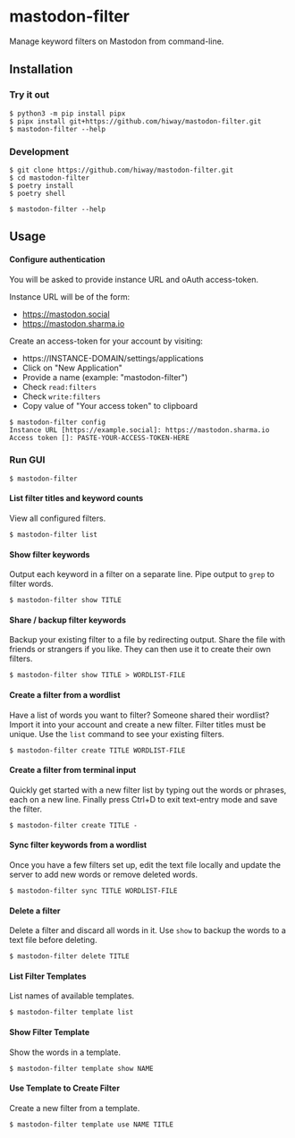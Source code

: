# mastodon-filter

Manage keyword filters on Mastodon from command-line.


## Installation

### Try it out

```
$ python3 -m pip install pipx
$ pipx install git+https://github.com/hiway/mastodon-filter.git
$ mastodon-filter --help
```

### Development

```
$ git clone https://github.com/hiway/mastodon-filter.git
$ cd mastodon-filter
$ poetry install
$ poetry shell

$ mastodon-filter --help
```


## Usage

#### Configure authentication

You will be asked to provide instance URL and oAuth access-token.

Instance URL will be of the form:

- https://mastodon.social
- https://mastodon.sharma.io

Create an access-token for your account by visiting:

- https://INSTANCE-DOMAIN/settings/applications
- Click on "New Application"
- Provide a name (example: "mastodon-filter")
- Check `read:filters`
- Check `write:filters`
- Copy value of "Your access token" to clipboard

```
$ mastodon-filter config
Instance URL [https://example.social]: https://mastodon.sharma.io
Access token []: PASTE-YOUR-ACCESS-TOKEN-HERE
```

### Run GUI

```
$ mastodon-filter
```

#### List filter titles and keyword counts

View all configured filters. 

```
$ mastodon-filter list
```

#### Show filter keywords

Output each keyword in a filter on a separate line.
Pipe output to `grep` to filter words.

```
$ mastodon-filter show TITLE
```

#### Share / backup filter keywords

Backup your existing filter to a file by redirecting output.
Share the file with friends or strangers if you like.
They can then use it to create their own filters.

```
$ mastodon-filter show TITLE > WORDLIST-FILE
```

#### Create a filter from a wordlist

Have a list of words you want to filter?
Someone shared their wordlist?
Import it into your account and create a new filter.
Filter titles must be unique.
Use the `list` command to see your existing filters.

```
$ mastodon-filter create TITLE WORDLIST-FILE
```

#### Create a filter from terminal input

Quickly get started with a new filter list 
by typing out the words or phrases,
each on a new line.
Finally press Ctrl+D to exit text-entry mode and save the filter.

```
$ mastodon-filter create TITLE -
```

#### Sync filter keywords from a wordlist

Once you have a few filters set up, edit the text file locally
and update the server to add new words or remove deleted words.

```
$ mastodon-filter sync TITLE WORDLIST-FILE
```

#### Delete a filter

Delete a filter and discard all words in it.
Use `show` to backup the words to a text file before deleting.

```
$ mastodon-filter delete TITLE
```

#### List Filter Templates

List names of available templates.

```
$ mastodon-filter template list
```

#### Show Filter Template

Show the words in a template.

```
$ mastodon-filter template show NAME
```

#### Use Template to Create Filter

Create a new filter from a template.

```
$ mastodon-filter template use NAME TITLE
```